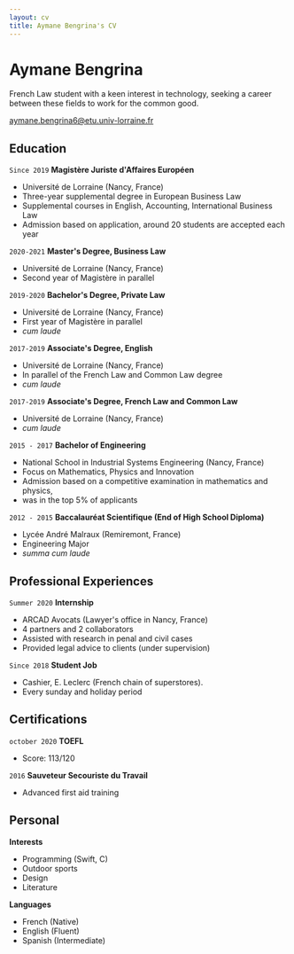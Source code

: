 ```yaml
---
layout: cv
title: Aymane Bengrina's CV
---
```

# Aymane Bengrina
French Law student with a keen interest in technology, seeking a career between these fields to work for the common good.

<div id="webaddress">
<a href="aymane.bengrina6@etu.univ-lorraine.fr">aymane.bengrina6@etu.univ-lorraine.fr</a>
</div>

## Education

`Since 2019`
__Magistère Juriste d'Affaires Européen__

- Université de Lorraine (Nancy, France)
- Three-year supplemental degree in European Business Law
- Supplemental courses in English, Accounting, International Business Law
- Admission based on application, around 20 students are accepted each year

`2020-2021`
__Master's Degree, Business Law__

- Université de Lorraine (Nancy, France)
- Second year of Magistère in parallel

`2019-2020`
__Bachelor's Degree, Private Law__

- Université de Lorraine (Nancy, France)
- First year of Magistère in parallel
- _cum laude_

`2017-2019`
__Associate's Degree, English__

- Université de Lorraine (Nancy, France)
- In parallel of the French Law and Common Law degree
- _cum laude_


`2017-2019`
__Associate's Degree, French Law and Common Law__

- Université de Lorraine (Nancy, France)
- _cum laude_

`2015 - 2017`
__Bachelor of Engineering__

- National School in Industrial Systems Engineering (Nancy, France)
- Focus on Mathematics, Physics and Innovation
- Admission based on a competitive examination in mathematics and physics,
- was in the top 5% of applicants

`2012 - 2015`
__Baccalauréat Scientifique (End of High School Diploma)__

- Lycée André Malraux (Remiremont, France)
- Engineering Major
- _summa cum laude_

## Professional Experiences

`Summer 2020`
__Internship__

- ARCAD Avocats (Lawyer's office in Nancy, France)
- 4 partners and 2 collaborators
- Assisted with research in penal and civil cases
- Provided legal advice to clients (under supervision)
  
`Since 2018`
__Student Job__

- Cashier, E. Leclerc (French chain of superstores).
- Every sunday and holiday period

## Certifications

`october 2020`
__TOEFL__
- Score: 113/120

`2016`
__Sauveteur Secouriste du Travail__
- Advanced first aid training

## Personal

__Interests__

- Programming (Swift, C)
- Outdoor sports
- Design
- Literature

__Languages__

- French (Native)
- English (Fluent)
- Spanish (Intermediate)

<!-- ### Footer

Last updated: Nov 2020 -->


